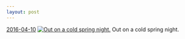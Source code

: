 ```yaml
---
layout: post
---
```


<p>
  <time><a href="/486">2016-04-10</a></time>
  <a href="/486"><img src="{{ site.assets_url }}/486-576.jpg" srcset="{{ site.assets_url }}/486-1152.jpg 1152w, {{ site.assets_url }}/486-864.jpg 864w, {{ site.assets_url }}/486-576.jpg 576w, {{ site.assets_url }}/486-288.jpg 288w" sizes="(min-width: 700px) 50vw, calc(100vw - 2rem)" alt="Out on a cold spring night." /></a>
  <span>Out on a cold spring night.</span>
</p>
